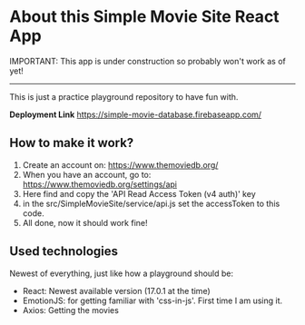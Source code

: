# About this Simple Movie Site React App

IMPORTANT: This app is under construction so probably won't work as of yet!

---

This is just a practice playground repository to have fun with.

**Deployment Link**
https://simple-movie-database.firebaseapp.com/

## How to make it work?

1. Create an account on: https://www.themoviedb.org/
2. When you have an account, go to: https://www.themoviedb.org/settings/api
3. Here find and copy the 'API Read Access Token (v4 auth)' key
4. in the src/SimpleMovieSite/service/api.js set the accessToken to this code.
5. All done, now it should work fine!

## Used technologies

Newest of everything, just like how a playground should be:

- React: Newest available version (17.0.1 at the time)
- EmotionJS: for getting familiar with 'css-in-js'. First time I am using it.
- Axios: Getting the movies
